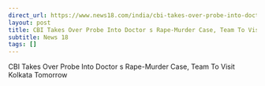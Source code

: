 ```yaml
---
direct_url: https://www.news18.com/india/cbi-takes-over-probe-into-doctors-rape-murder-case-team-to-visit-kolkata-tomorrow-9014729.html
layout: post
title: CBI Takes Over Probe Into Doctor s Rape-Murder Case, Team To Visit Kolkata Tomorrow
subtitle: News 18
tags: []
---
```


CBI Takes Over Probe Into Doctor s Rape-Murder Case, Team To Visit Kolkata Tomorrow
